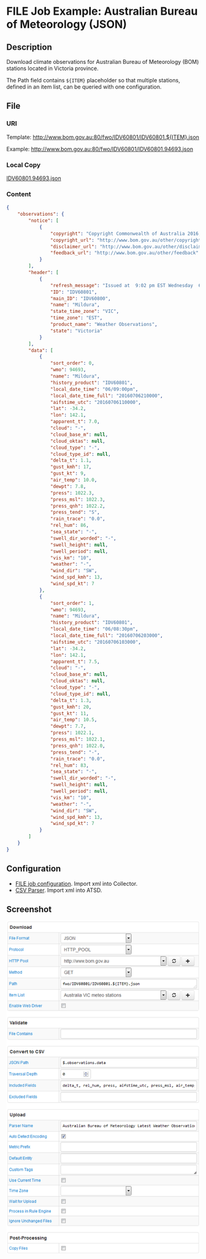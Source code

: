 # FILE Job Example: Australian Bureau of Meteorology (JSON)

## Description

Download climate observations for Australian Bureau of Meteorology (BOM) stations located in Victoria province.

The Path field contains `${ITEM}` placeholder so that multiple stations, defined in an item list, can be queried with one configuration.

## File

### URI

Template: http://www.bom.gov.au:80/fwo/IDV60801/IDV60801.${ITEM}.json

Example: http://www.bom.gov.au:80/fwo/IDV60801/IDV60801.94693.json

### Local Copy

[IDV60801.94693.json](IDV60801.94693.json)

### Content

```json
{
	"observations": {
		"notice": [
			{
				"copyright": "Copyright Commonwealth of Australia 2016, Bureau of Meteorology. For more information see: http://www.bom.gov.au/other/copyright.shtml http://www.bom.gov.au/other/disclaimer.shtml",
				"copyright_url": "http://www.bom.gov.au/other/copyright.shtml",
				"disclaimer_url": "http://www.bom.gov.au/other/disclaimer.shtml",
				"feedback_url": "http://www.bom.gov.au/other/feedback"
			}
		],
		"header": [
			{
				"refresh_message": "Issued at  9:02 pm EST Wednesday  6 July 2016",
				"ID": "IDV60801",
				"main_ID": "IDV60800",
				"name": "Mildura",
				"state_time_zone": "VIC",
				"time_zone": "EST",
				"product_name": "Weather Observations",
				"state": "Victoria"
			}
		],
		"data": [
			{
				"sort_order": 0,
				"wmo": 94693,
				"name": "Mildura",
				"history_product": "IDV60801",
				"local_date_time": "06/09:00pm",
				"local_date_time_full": "20160706210000",
				"aifstime_utc": "20160706110000",
				"lat": -34.2,
				"lon": 142.1,
				"apparent_t": 7.0,
				"cloud": "-",
				"cloud_base_m": null,
				"cloud_oktas": null,
				"cloud_type": "-",
				"cloud_type_id": null,
				"delta_t": 1.1,
				"gust_kmh": 17,
				"gust_kt": 9,
				"air_temp": 10.0,
				"dewpt": 7.8,
				"press": 1022.3,
				"press_msl": 1022.3,
				"press_qnh": 1022.2,
				"press_tend": "S",
				"rain_trace": "0.0",
				"rel_hum": 86,
				"sea_state": "-",
				"swell_dir_worded": "-",
				"swell_height": null,
				"swell_period": null,
				"vis_km": "10",
				"weather": "-",
				"wind_dir": "SW",
				"wind_spd_kmh": 13,
				"wind_spd_kt": 7
			},
			{
				"sort_order": 1,
				"wmo": 94693,
				"name": "Mildura",
				"history_product": "IDV60801",
				"local_date_time": "06/08:30pm",
				"local_date_time_full": "20160706203000",
				"aifstime_utc": "20160706103000",
				"lat": -34.2,
				"lon": 142.1,
				"apparent_t": 7.5,
				"cloud": "-",
				"cloud_base_m": null,
				"cloud_oktas": null,
				"cloud_type": "-",
				"cloud_type_id": null,
				"delta_t": 1.3,
				"gust_kmh": 20,
				"gust_kt": 11,
				"air_temp": 10.5,
				"dewpt": 7.7,
				"press": 1022.1,
				"press_msl": 1022.1,
				"press_qnh": 1022.0,
				"press_tend": "-",
				"rain_trace": "0.0",
				"rel_hum": 83,
				"sea_state": "-",
				"swell_dir_worded": "-",
				"swell_height": null,
				"swell_period": null,
				"vis_km": "10",
				"weather": "-",
				"wind_dir": "SW",
				"wind_spd_kmh": 13,
				"wind_spd_kt": 7
			}
		]
	}
}
```

## Configuration

* [FILE job configuration](australia-bom-job.xml). Import xml into Collector.
* [CSV Parser](australia-bom-parser.xml). Import xml into ATSD.

## Screenshot

![Job Screenshot](australia-bom-config.png)